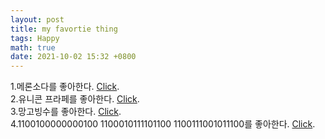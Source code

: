 ```yaml
---
layout: post
title: my favortie thing
tags: Happy
math: true
date: 2021-10-02 15:32 +0800
---
```

1.메론소다를 좋아한다. [Click](https://www.10000recipe.com/recipe/view.html?seq=6914235).<BR>
2.유니콘 프라페를 좋아한다. [Click](https://destiny1995.tistory.com/m/49).<BR>
3.망고빙수를 좋아한다. [Click](https://smartdata.tistory.com/m/124).<BR>
4.1100100000000100 1100010111101100 1100111001011100를 좋아한다. [Click]().
